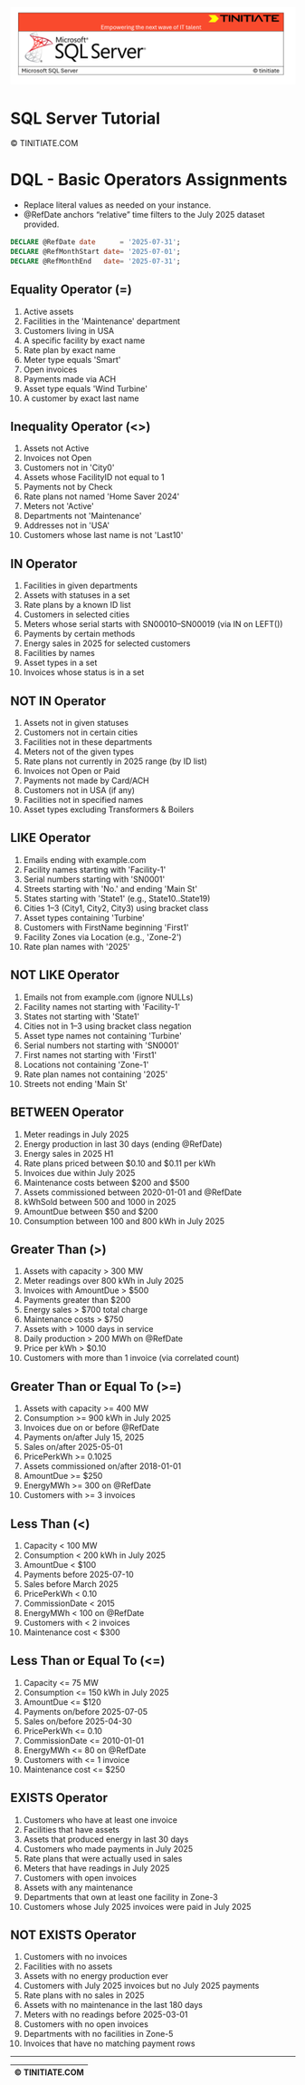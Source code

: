 ![SQL Server Tinitiate Image](../../../sqlserver-sql/sqlserver.png)

# SQL Server Tutorial

&copy; TINITIATE.COM

# DQL - Basic Operators Assignments
* Replace literal values as needed on your instance.
* @RefDate anchors “relative” time filters to the July 2025 dataset provided.
```sql
DECLARE @RefDate date      = '2025-07-31';
DECLARE @RefMonthStart date= '2025-07-01';
DECLARE @RefMonthEnd   date= '2025-07-31';
```

## Equality Operator (=)
1. Active assets
2. Facilities in the 'Maintenance' department
3. Customers living in USA
4. A specific facility by exact name
5. Rate plan by exact name
6. Meter type equals 'Smart'
7. Open invoices
8. Payments made via ACH
9. Asset type equals 'Wind Turbine'
10. A customer by exact last name

## Inequality Operator (<>)
1. Assets not Active
2. Invoices not Open
3. Customers not in 'City0'
4. Assets whose FacilityID not equal to 1
5. Payments not by Check
6. Rate plans not named 'Home Saver 2024'
7. Meters not 'Active'
8. Departments not 'Maintenance'
9. Addresses not in 'USA'
10. Customers whose last name is not 'Last10'

## IN Operator
1. Facilities in given departments
2. Assets with statuses in a set
3. Rate plans by a known ID list
4. Customers in selected cities
5. Meters whose serial starts with SN00010–SN00019 (via IN on LEFT())
6. Payments by certain methods
7. Energy sales in 2025 for selected customers
8. Facilities by names
9. Asset types in a set
10. Invoices whose status is in a set

## NOT IN Operator
1. Assets not in given statuses
2. Customers not in certain cities
3. Facilities not in these departments
4. Meters not of the given types
5. Rate plans not currently in 2025 range (by ID list)
6. Invoices not Open or Paid
7. Payments not made by Card/ACH
8. Customers not in USA (if any)
9. Facilities not in specified names
10. Asset types excluding Transformers & Boilers

## LIKE Operator
1. Emails ending with example.com
2. Facility names starting with 'Facility-1'
3. Serial numbers starting with 'SN0001'
4. Streets starting with 'No.' and ending 'Main St'
5. States starting with 'State1' (e.g., State10..State19)
6. Cities 1–3 (City1, City2, City3) using bracket class
7. Asset types containing 'Turbine'
8. Customers with FirstName beginning 'First1'
9. Facility Zones via Location (e.g., 'Zone-2')
10. Rate plan names with '2025'

## NOT LIKE Operator
1. Emails not from example.com (ignore NULLs)
2. Facility names not starting with 'Facility-1'
3. States not starting with 'State1'
4. Cities not in 1–3 using bracket class negation
5. Asset type names not containing 'Turbine'
6. Serial numbers not starting with 'SN0001'
7. First names not starting with 'First1'
8. Locations not containing 'Zone-1'
9. Rate plan names not containing '2025'
10. Streets not ending 'Main St'

## BETWEEN Operator
1. Meter readings in July 2025
2. Energy production in last 30 days (ending @RefDate)
3. Energy sales in 2025 H1
4. Rate plans priced between $0.10 and $0.11 per kWh
5. Invoices due within July 2025
6. Maintenance costs between $200 and $500
7. Assets commissioned between 2020-01-01 and @RefDate
8. kWhSold between 500 and 1000 in 2025
9. AmountDue between $50 and $200
10. Consumption between 100 and 800 kWh in July 2025

## Greater Than (>)
1. Assets with capacity > 300 MW
2. Meter readings over 800 kWh in July 2025
3. Invoices with AmountDue > $500
4. Payments greater than $200
5. Energy sales > $700 total charge
6. Maintenance costs > $750
7. Assets with > 1000 days in service
8. Daily production > 200 MWh on @RefDate
9. Price per kWh > $0.10
10. Customers with more than 1 invoice (via correlated count)

## Greater Than or Equal To (>=)
1. Assets with capacity >= 400 MW
2. Consumption >= 900 kWh in July 2025
3. Invoices due on or before @RefDate
4. Payments on/after July 15, 2025
5. Sales on/after 2025-05-01
6. PricePerkWh >= 0.1025
7. Assets commissioned on/after 2018-01-01
8. AmountDue >= $250
9. EnergyMWh >= 300 on @RefDate
10. Customers with >= 3 invoices

## Less Than (<)
1. Capacity < 100 MW
2. Consumption < 200 kWh in July 2025
3. AmountDue < $100
4. Payments before 2025-07-10
5. Sales before March 2025
6. PricePerkWh < 0.10
7. CommissionDate < 2015
8. EnergyMWh < 100 on @RefDate
9. Customers with < 2 invoices
10. Maintenance cost < $300

## Less Than or Equal To (<=)
1. Capacity <= 75 MW
2. Consumption <= 150 kWh in July 2025
3. AmountDue <= $120
4. Payments on/before 2025-07-05
5. Sales on/before 2025-04-30
6. PricePerkWh <= 0.10
7. CommissionDate <= 2010-01-01
8. EnergyMWh <= 80 on @RefDate
9. Customers with <= 1 invoice
10. Maintenance cost <= $250

## EXISTS Operator
1. Customers who have at least one invoice
2. Facilities that have assets
3. Assets that produced energy in last 30 days
4. Customers who made payments in July 2025
5. Rate plans that were actually used in sales
6. Meters that have readings in July 2025
7. Customers with open invoices
8. Assets with any maintenance
9. Departments that own at least one facility in Zone-3
10. Customers whose July 2025 invoices were paid in July 2025

## NOT EXISTS Operator
1. Customers with no invoices
2. Facilities with no assets
3. Assets with no energy production ever
4. Customers with July 2025 invoices but no July 2025 payments
5. Rate plans with no sales in 2025
6. Assets with no maintenance in the last 180 days
7. Meters with no readings before 2025-03-01
8. Customers with no open invoices
9. Departments with no facilities in Zone-5
10. Invoices that have no matching payment rows

***
| &copy; TINITIATE.COM |
|----------------------|
